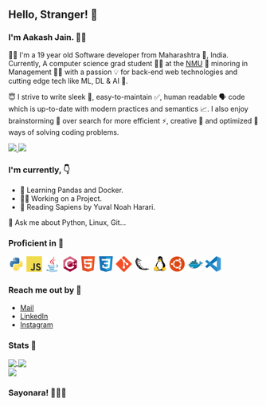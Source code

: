 ## Hello, Stranger! 👋

### I'm Aakash Jain. 🐱‍👤

👨‍💻 I'm a 19 year old Software developer from Maharashtra 🏡,  India. Currently, A computer science grad student 👨‍🎓 at the [NMU](https://nmu.ac.in/) 🏫 minoring in Management 👨‍💼 with a passion 💡 for back-end web technologies and cutting edge tech like ML, DL & AI 🤖. 

😇 I strive to write sleek 🌊, easy-to-maintain ✅, human readable 🗣 code which is up-to-date with modern practices and semantics 📈. I also enjoy brainstorming 🚀 over search for more efficient ⚡, creative 👻 and optimized 🚄 ways of solving coding problems.

<a href="https://github.com/ashtrospection">
  <img src="https://komarev.com/ghpvc/?username=ashtrospection&color=blueviolet&label=Profile+Visits">
</a>
<a href="https://ashtrospection.github.io/">
  <img src="https://img.shields.io/badge/Portfolio-https%3A%2F%2Fashtrospection.github.io-blue">
</a>

### I'm currently, 👇
- 🌱 Learning Pandas and Docker.
- 👷‍♂️ Working on a Project.
- 📙 Reading Sapiens by Yuval Noah Harari.

💬 Ask me about Python, Linux, Git...

### Proficient in 🤯
<span><img height="32" src="https://raw.githubusercontent.com/devicons/devicon/master/icons/python/python-original.svg" /></span>
<span><img height="32" src="https://raw.githubusercontent.com/devicons/devicon/master/icons/javascript/javascript-original.svg" /></span>
<span><img height="32" src="https://raw.githubusercontent.com/devicons/devicon/master/icons/java/java-original.svg" /></span>
<span><img height="32" src="https://raw.githubusercontent.com/devicons/devicon/master/icons/cplusplus/cplusplus-original.svg" /></span>
<span><img height="32" src="https://raw.githubusercontent.com/devicons/devicon/master/icons/html5/html5-original.svg" /></span>
<span><img height="32" src="https://raw.githubusercontent.com/devicons/devicon/master/icons/css3/css3-original.svg" /></span>
<span><img height="32" src="https://raw.githubusercontent.com/devicons/devicon/master/icons/git/git-original.svg" /></span>
<span><img height="32" src="https://raw.githubusercontent.com/devicons/devicon/master/icons/flask/flask-original.svg" /></span>
<span><img height="32" src="https://raw.githubusercontent.com/devicons/devicon/master/icons/linux/linux-original.svg" /></span>
<span><img height="32" src="https://raw.githubusercontent.com/devicons/devicon/master/icons/ubuntu/ubuntu-plain.svg" /></span>
<span><img height="32" src="https://raw.githubusercontent.com/devicons/devicon/master/icons/docker/docker-original.svg" /></span>
<span><img height="32" src="https://raw.githubusercontent.com/devicons/devicon/master/icons/vscode/vscode-original.svg" /></span>

### Reach me out by 🤝
- [Mail](mailto:aakashjainofficial@gmail.com)
- [LinkedIn](https://www.linkedin.com/in/aakashjainofficial/)
- [Instagram](https://www.instagram.com/ashtrospection/)

### Stats 🔢
<div>
<a href="https://github.com/anuraghazra/github-readme-stats">
  <img align="center" src="https://github-readme-stats.vercel.app/api?username=ashtrospection&count_private=true&hide=prs,contribs&theme=tokyonight" />
</a>
<a href="https://github.com/anuraghazra/convoychat">
  <img align="center" src="https://github-readme-stats.vercel.app/api/top-langs/?username=ashtrospection&exclude_repo=data-structures&langs_count=4&layout=compact&theme=tokyonight" />
</a>
</div>

<a href="https://www.codewars.com/users/BadAsh">
  <img align="center" src="https://www.codewars.com/users/BadAsh/badges/large">
</a>

### Sayonara! 🙋‍♂️🖤
